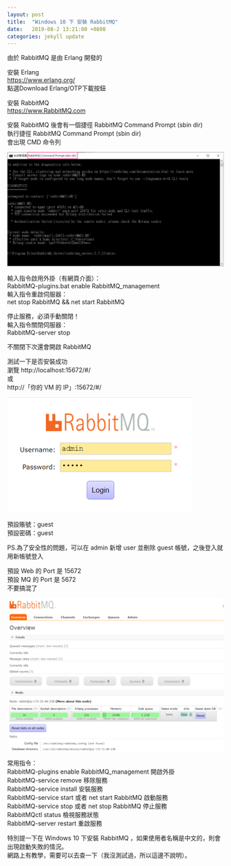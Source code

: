```yaml
---
layout: post
title:  "Windows 10 下 安裝 RabbitMQ"
date:   2019-08-2 13:21:00 +0800
categories: jekyll update
---
```


由於 RabbitMQ 是由 Erlang 開發的  

安裝 Erlang  
https://www.erlang.org/  
點選Download Erlang/OTP下載按鈕  

安裝 RabbitMQ  
https://www.RabbitMQ.com  

安裝 RabbitMQ 後會有一個捷徑 RabbitMQ Command Prompt (sbin dir)  
執行捷徑 RabbitMQ Command Prompt (sbin dir)  
會出現 CMD 命令列  

![Alt text](/image/github.io/RabbitMQ02.png)

輸入指令啟用外掛（有網頁介面）：  
RabbitMQ-plugins.bat enable RabbitMQ_management  
輸入指令重啟伺服器：  
net stop RabbitMQ && net start RabbitMQ  

停止服務，必須手動關閉！  
輸入指令關閉伺服器：  
RabbitMQ-server stop    

不關閉下次還會開啟 RabbitMQ

測試一下是否安裝成功  
瀏覽 http://localhost:15672/#/  
或  
http://「你的 VM 的 IP」:15672/#/  

![Alt text](/image/github.io/RabbitMQ00.PNG)

預設賬號：guest      
預設密碼：guest  

PS.為了安全性的問題，可以在 admin 新增 user 並刪除 guest 帳號，之後登入就用新帳號登入  

預設 Web 的 Port 是 15672  
預設 MQ 的 Port 是 5672  
不要搞混了  

![Alt text](/image/github.io/RabbitMQ01.PNG)

常用指令：  
RabbitMQ-plugins enable RabbitMQ_management 開啟外掛  
RabbitMQ-service remove 移除服務  
RabbitMQ-service install 安裝服務  
RabbitMQ-service start 或者 net start RabbitMQ 啟動服務  
RabbitMQ-service stop 或者 net stop RabbitMQ 停止服務  
RabbitMQctl status 檢視服務狀態  
RabbitMQ-server restart 重啟服務  

特別提一下在 Windows 10 下安裝 RabbitMQ ，如果使用者名稱是中文的，則會出現啟動失敗的情況。  
網路上有教學，需要可以去查一下（我沒測試過，所以這邊不說明）。  
